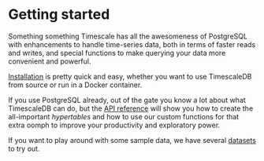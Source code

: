 # Getting started

Something something Timescale has all the awesomeness of PostgreSQL with enhancements to handle time-series data, both in terms of faster reads and writes, and special functions to make querying your data more convenient and powerful.

[Installation][] is pretty quick and easy, whether you want to use TimescaleDB from source or run in a Docker container.

If you use PostgreSQL already, out of the gate you know a lot about what TimescaleDB can do, but the [API reference][] will show you how to create the all-important _hypertables_ and how to use our custom functions for that extra oomph to improve your productivity and exploratory power.

If you want to play around with some sample data, we have several [datasets][sample_datasets] to try out.

[Installation]: /introduction
[API reference]: /api-docs
[sample_datasets]: /getting-started/other-sample-datasets
